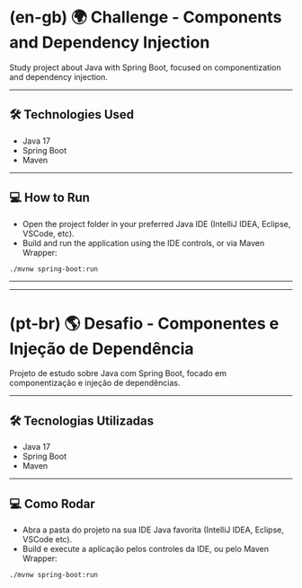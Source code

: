 # (en-gb) 🌍 Challenge - Components and Dependency Injection

Study project about Java with Spring Boot, focused on componentization and dependency injection.

---

## 🛠️ Technologies Used

- Java 17
- Spring Boot
- Maven

---

## 💻 How to Run

- Open the project folder in your preferred Java IDE (IntelliJ IDEA, Eclipse, VSCode, etc).
- Build and run the application using the IDE controls, or via Maven Wrapper:
```bash
./mvnw spring-boot:run
```
---
---
# (pt-br) 🌎 Desafio - Componentes e Injeção de Dependência

Projeto de estudo sobre Java com Spring Boot, focado em componentização e injeção de dependências.

---

## 🛠️ Tecnologias Utilizadas

- Java 17
- Spring Boot
- Maven

---

## 💻 Como Rodar

- Abra a pasta do projeto na sua IDE Java favorita (IntelliJ IDEA, Eclipse, VSCode etc).
- Build e execute a aplicação pelos controles da IDE, ou pelo Maven Wrapper:
```bash
./mvnw spring-boot:run

